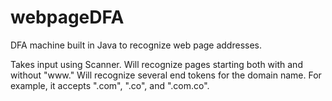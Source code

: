 # webpageDFA
DFA machine built in Java to recognize web page addresses.

Takes input using Scanner.
Will recognize pages starting both with and without "www."
Will recognize several end tokens for the domain name. For example, it accepts ".com", ".co", and ".com.co".
